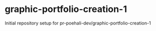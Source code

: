 # graphic-portfolio-creation-1

Initial repository setup for pr-poehali-dev/graphic-portfolio-creation-1